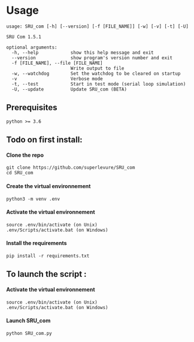 # Usage

```
usage: SRU_com [-h] [--version] [-f [FILE_NAME]] [-w] [-v] [-t] [-U]

SRU Com 1.5.1

optional arguments:
  -h, --help            show this help message and exit
  --version             show program's version number and exit
  -f [FILE_NAME], --file [FILE_NAME]
                        Write output to file
  -w, --watchdog        Set the watchdog to be cleared on startup
  -v                    Verbose mode
  -t, --test            Start in test mode (serial loop simulation)
  -U, --update          Update SRU_com (BETA)
```


## Prerequisites 
```
python >= 3.6
```

## Todo on first install: 
#### Clone the repo
```
git clone https://github.com/superlevure/SRU_com
cd SRU_com
```

#### Create the virtual environnement
```
python3 -m venv .env
```
#### Activate the virtual environnement
```
source .env/bin/activate (on Unix) 
.env/Scripts/activate.bat (on Windows) 
```

#### Install the requirements 
```
pip install -r requirements.txt
```


## To launch the script : 
#### Activate the virtual environnement
```
source .env/bin/activate (on Unix) 
.env/Scripts/activate.bat (on Windows) 
```
#### Launch SRU_com
```
python SRU_com.py
```



